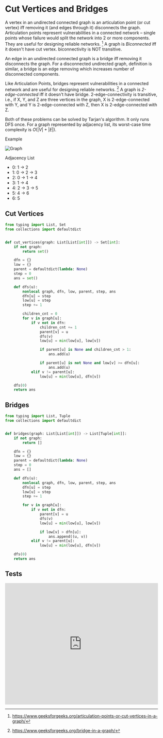 # Cut Vertices and Bridges

A vertex in an undirected connected graph is an articulation point (or cut vertex) iff removing it (and edges through it) disconnects the graph. Articulation points represent vulnerabilities in a connected network – single points whose failure would split the network into 2 or more components. They are useful for designing reliable networks. [^cut-vertex] A graph is _Biconnected_ iff it doesn't have cut vertex. biconnectivity is NOT transitive.

[^cut-vertex]: https://www.geeksforgeeks.org/articulation-points-or-cut-vertices-in-a-graph/

An edge in an undirected connected graph is a bridge iff removing it disconnects the graph. For a disconnected undirected graph, definition is similar, a bridge is an edge removing which increases number of disconnected components.

Like Articulation Points, bridges represent vulnerabilities in a connected network and are useful for designing reliable networks. [^bridge] A graph is _2-edge-connected_ iff it doesn't have bridge. 2-edge-connectivity is transitive, i.e., if X, Y, and Z are three vertices in the graph, X is 2-edge-connected with Y, and Y is 2-edge-connected with Z, then X is 2-edge-connected with Z.

[^bridge]: https://www.geeksforgeeks.org/bridge-in-a-graph/

Both of these problems can be solved by Tarjan's algorithm. It only runs DFS once. For a graph represented by adjacency list, its worst-case time complexity is $O( | V | + | E | )$.

Example

![Graph](@assets/img/algorithms/graph/graph.png)

Adjacency List

- 0: 1 -> 2
- 1: 0 -> 2 -> 3
- 2: 0 -> 1 -> 4
- 3: 1 -> 4
- 4: 2 -> 3 -> 5
- 5: 4 -> 6
- 6: 5

## Cut Vertices

```py
from typing import List, Set
from collections import defaultdict


def cut_vertices(graph: List[List[int]]) -> Set[int]:
    if not graph:
        return set()

    dfn = {}
    low = {}
    parent = defaultdict(lambda: None)
    step = 0
    ans = set()

    def dfs(u):
        nonlocal graph, dfn, low, parent, step, ans
        dfn[u] = step
        low[u] = step
        step += 1

        children_cnt = 0
        for v in graph[u]:
            if v not in dfn:
                children_cnt += 1
                parent[v] = u
                dfs(v)
                low[u] = min(low[u], low[v])

                if parent[u] is None and children_cnt > 1:
                    ans.add(u)

                if parent[u] is not None and low[v] >= dfn[u]:
                    ans.add(u)
            elif v != parent[u]:
                low[u] = min(low[u], dfn[v])

    dfs(0)
    return ans
```

## Bridges

```py
from typing import List, Tuple
from collections import defaultdict


def bridges(graph: List[List[int]]) -> List[Tuple[int]]:
    if not graph:
        return []

    dfn = {}
    low = {}
    parent = defaultdict(lambda: None)
    step = 0
    ans = []

    def dfs(u):
        nonlocal graph, dfn, low, parent, step, ans
        dfn[u] = step
        low[u] = step
        step += 1

        for v in graph[u]:
            if v not in dfn:
                parent[v] = u
                dfs(v)
                low[u] = min(low[u], low[v])

                if low[v] > dfn[u]:
                    ans.append((u, v))
            elif v != parent[u]:
                low[u] = min(low[u], dfn[v])

    dfs(0)
    return ans
```

## Tests

<iframe height="400px" width="100%" src="https://repl.it/@LucienZhang/cut?lite=true" scrolling="no" frameborder="no" allowtransparency="true" allowfullscreen="true" sandbox="allow-forms allow-pointer-lock allow-popups allow-same-origin allow-scripts allow-modals"></iframe>
